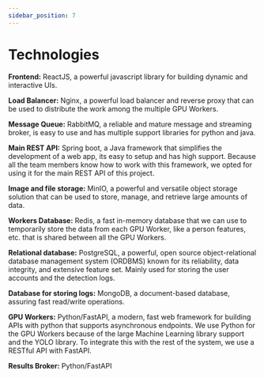 ```yaml
---
sidebar_position: 7
---
```


# Technologies

**Frontend:** ReactJS, a powerful javascript library for building dynamic and interactive UIs.

**Load Balancer:** Nginx, a powerful load balancer and reverse proxy that can be used to distribute the work among the multiple GPU Workers.

**Message Queue:** RabbitMQ, a reliable and mature message and streaming broker, is easy to use and has multiple support libraries for python and java.

**Main REST API:** Spring boot, a Java framework that simplifies the development of a web app, its easy to setup and has high support. Because all the team members know how to work with this framework, we opted for using it for the main REST API of this project.

**Image and file storage:** MinIO, a powerful and versatile object storage solution that can be used to store, manage, and retrieve large amounts of data.

**Workers Database:** Redis, a fast in-memory database that we can use to temporarily store the data from each GPU Worker, like a person features, etc. that is shared between all the GPU Workers.

**Relational database:** PostgreSQL, a powerful, open source object-relational database management system (ORDBMS) known for its reliability, data integrity, and extensive feature set. Mainly used for storing the user accounts and the detection logs.

**Database for storing logs:** MongoDB, a document-based database, assuring fast read/write operations.

**GPU Workers:** Python/FastAPI, a modern, fast web framework for building APIs with python that supports asynchronous endpoints. We use Python for the GPU Workers because of the large Machine Learning library support and the YOLO library. To integrate this with the rest of the system, we use a RESTful API with FastAPI.

**Results Broker:** Python/FastAPI
